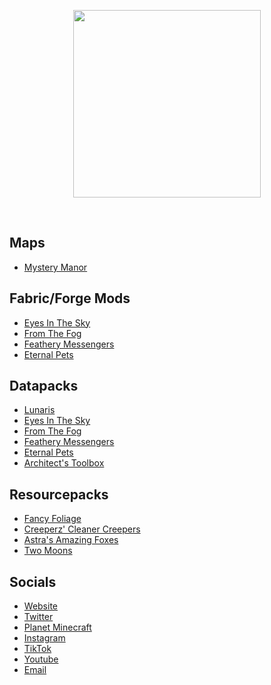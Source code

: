<p align="center">
  <img src="https://cdn.lunareclipse.studio/img/brand/banner-text.webp" height="300">
</p>
<br>


## Maps
- [Mystery Manor](https://lunareclipse.studio/creations/mystery-manor)

## Fabric/Forge Mods
 - [Eyes In The Sky](https://lunareclipse.studio/creations/eyes-in-the-sky)
 - [From The Fog](https://lunareclipse.studio/creations/from-the-fog)
 - [Feathery Messengers](https://lunareclipse.studio/creations/feathery-messengers)
 - [Eternal Pets](https://lunareclipse.studio/creations/eternal-pets)

## Datapacks
 - [Lunaris](https://lunareclipse.studio/creations/lunaris)
 - [Eyes In The Sky](https://lunareclipse.studio/creations/eyes-in-the-sky)
 - [From The Fog](https://lunareclipse.studio/creations/from-the-fog)
 - [Feathery Messengers](https://lunareclipse.studio/creations/feathery-messengers)
 - [Eternal Pets](https://lunareclipse.studio/creations/eternal-pets)
 - [Architect's Toolbox](https://lunareclipse.studio/creations/architects-toolbox)

## Resourcepacks
 - [Fancy Foliage](https://www.lunareclipse.studio/creations/fancy-foliage)
 - [Creeperz' Cleaner Creepers](https://www.lunareclipse.studio/creations/creeperz-cleaner-creepers)
 - [Astra's Amazing Foxes](https://lunareclipse.studio/creations/astras-amazing-foxes)
 - [Two Moons](https://lunareclipse.studio/creations/two-moons)

## Socials
 - [Website](https://lunareclipse.studio/)
 - [Twitter](https://twitter.com/LunarEclipseMC)
 - [Planet Minecraft](https://lunareclipse.studio/pmc)
 - [Instagram](https://lunareclipse.studio/instagram)
 - [TikTok](https://www.tiktok.com/@lunarstudios.official)
 - [Youtube](https://lunareclipse.studio/youtube)
 - [Email](mailto:lunareclipsestudios2022@gmail.com)
